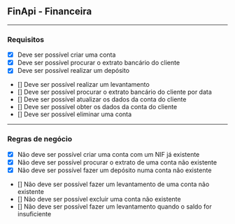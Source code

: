 ## FinApi - Financeira

---

### Requisitos

- [x] Deve ser possível criar uma conta
- [x] Deve ser possível procurar o extrato bancário do cliente
- [x] Deve ser possível realizar um depósito
- [] Deve ser possível realizar um levantamento
- [] Deve ser possível procurar o extrato bancário do cliente por data
- [] Deve ser possível atualizar os dados da conta do cliente
- [] Deve ser possível obter os dados da conta do cliente
- [] Deve ser possível eliminar uma conta

---

### Regras de negócio

- [x] Não deve ser possível criar uma conta com um NIF já existente
- [x] Não deve ser possível procurar o extrato de uma conta não existente
- [x] Não deve ser possível fazer um depósito numa conta não existente
- [] Não deve ser possível fazer um levantamento de uma conta não existente
- [] Não deve ser possível excluir uma conta não existente
- [] Não deve ser possível fazer um levantamento quando o saldo for insuficiente
